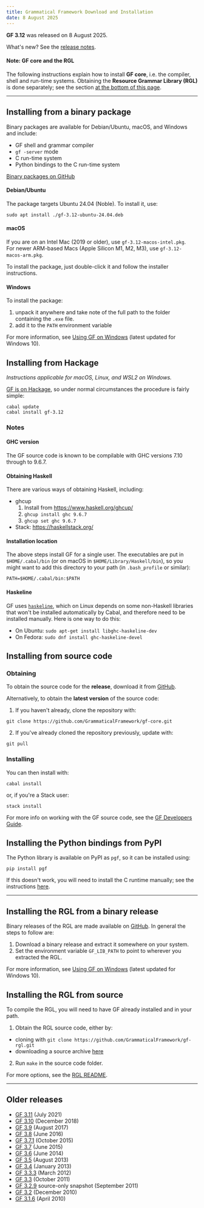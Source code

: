 ```yaml
---
title: Grammatical Framework Download and Installation
date: 8 August 2025
---
```


**GF 3.12** was released on 8 August 2025.

What's new? See the [release notes](release-3.12.html).

#### Note: GF core and the RGL

The following instructions explain how to install **GF core**, i.e. the compiler, shell and run-time systems.
Obtaining the **Resource Grammar Library (RGL)** is done separately; see the section [at the bottom of this page](#installing-the-rgl-from-a-binary-release).

---

## Installing from a binary package

Binary packages are available for Debian/Ubuntu, macOS, and Windows and include:

- GF shell and grammar compiler
- `gf -server` mode
- C run-time system
- Python bindings to the C run-time system

[Binary packages on GitHub](https://github.com/GrammaticalFramework/gf-core/releases/tag/3.12)

#### Debian/Ubuntu

The package targets Ubuntu 24.04 (Noble).
To install it, use:

```
sudo apt install ./gf-3.12-ubuntu-24.04.deb 
```

#### macOS

If you are on an Intel Mac (2019 or older), use `gf-3.12-macos-intel.pkg`.<br>
For newer ARM-based Macs (Apple Silicon M1, M2, M3), use `gf-3.12-macos-arm.pkg`.

To install the package, just double-click it and follow the installer instructions.

#### Windows

To install the package:

1. unpack it anywhere and take note of the full path to the folder containing the `.exe` file. 
2. add it to the `PATH` environment variable

For more information, see [Using GF on Windows](https://www.grammaticalframework.org/~inari/gf-windows.html) (latest updated for Windows 10).

## Installing from Hackage

_Instructions applicable for macOS, Linux, and WSL2 on Windows._

[GF is on Hackage](http://hackage.haskell.org/package/gf), so under
normal circumstances the procedure is fairly simple:

```
cabal update
cabal install gf-3.12
```

### Notes

#### GHC version

The GF source code is known to be compilable with GHC versions 7.10 through to 9.6.7.

#### Obtaining Haskell

There are various ways of obtaining Haskell, including:

- ghcup
    1. Install from https://www.haskell.org/ghcup/
    2. `ghcup install ghc 9.6.7`
    3. `ghcup set ghc 9.6.7`
- Stack: https://haskellstack.org/


#### Installation location

The above steps install GF for a single user.
The executables are put in `$HOME/.cabal/bin` (or on macOS in `$HOME/Library/Haskell/bin`),
so you might want to add this directory to your path (in `.bash_profile` or similar):

```
PATH=$HOME/.cabal/bin:$PATH
```

#### Haskeline

GF uses [`haskeline`](http://hackage.haskell.org/package/haskeline), which
on Linux depends on some non-Haskell libraries that won't be installed
automatically by Cabal, and therefore need to be installed manually.
Here is one way to do this:

- On Ubuntu: `sudo apt-get install libghc-haskeline-dev`
- On Fedora: `sudo dnf install ghc-haskeline-devel`

## Installing from source code

### Obtaining

To obtain the source code for the **release**,
download it from [GitHub](https://github.com/GrammaticalFramework/gf-core/releases).

Alternatively, to obtain the **latest version** of the source code:

1. If you haven't already, clone the repository with:
```
git clone https://github.com/GrammaticalFramework/gf-core.git
```
2. If you've already cloned the repository previously, update with:
```
git pull
```

### Installing

You can then install with:
```
cabal install
```

or, if you're a Stack user:

```
stack install
```

<!--The above notes for installing from source apply also in these cases.-->
For more info on working with the GF source code, see the
[GF Developers Guide](../doc/gf-developers.html).

## Installing the Python bindings from PyPI

The Python library is available on PyPI as `pgf`, so it can be installed using:

```
pip install pgf
```

If this doesn't work, you will need to install the C runtime manually; see the instructions [here](https://www.grammaticalframework.org/doc/gf-developers.html#toc12).

---

## Installing the RGL from a binary release

Binary releases of the RGL are made available on [GitHub](https://github.com/GrammaticalFramework/gf-rgl/releases).
In general the steps to follow are:

1. Download a binary release and extract it somewhere on your system.
2. Set the environment variable `GF_LIB_PATH` to point to wherever you extracted the RGL.

For more information, see [Using GF on Windows](https://www.grammaticalframework.org/~inari/gf-windows.html) (latest updated for Windows 10).

## Installing the RGL from source

To compile the RGL, you will need to have GF already installed and in your path.

1. Obtain the RGL source code, either by:
  - cloning with `git clone https://github.com/GrammaticalFramework/gf-rgl.git`
  - downloading a source archive [here](https://github.com/GrammaticalFramework/gf-rgl/archive/master.zip)
2. Run `make` in the source code folder.

For more options, see the [RGL README](https://github.com/GrammaticalFramework/gf-rgl/blob/master/README.md).

---

## Older releases

- [GF 3.11](index-3.11.html) (July 2021)
- [GF 3.10](index-3.10.html) (December 2018)
- [GF 3.9](index-3.9.html) (August 2017)
- [GF 3.8](index-3.8.html) (June 2016)
- [GF 3.7.1](index-3.7.1.html) (October 2015)
- [GF 3.7](index-3.7.html) (June 2015)
- [GF 3.6](index-3.6.html) (June 2014)
- [GF 3.5](index-3.5.html) (August 2013)
- [GF 3.4](index-3.4.html) (January 2013)
- [GF 3.3.3](index-3.3.3.html) (March 2012)
- [GF 3.3](index-3.3.html) (October 2011)
- [GF 3.2.9](index-3.2.9.html) source-only snapshot (September 2011)
- [GF 3.2](index-3.2.html) (December 2010)
- [GF 3.1.6](index-3.1.6.html) (April 2010)
